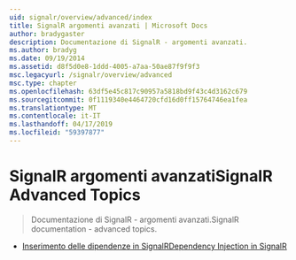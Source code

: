 ```yaml
---
uid: signalr/overview/advanced/index
title: SignalR argomenti avanzati | Microsoft Docs
author: bradygaster
description: Documentazione di SignalR - argomenti avanzati.
ms.author: bradyg
ms.date: 09/19/2014
ms.assetid: d8f5d0e8-1ddd-4005-a7aa-50ae87f9f9f3
msc.legacyurl: /signalr/overview/advanced
msc.type: chapter
ms.openlocfilehash: 63df5e45c817c90957a5818bd9f43c4d3162c679
ms.sourcegitcommit: 0f1119340e4464720cfd16d0ff15764746ea1fea
ms.translationtype: MT
ms.contentlocale: it-IT
ms.lasthandoff: 04/17/2019
ms.locfileid: "59397877"
---
```

# <a name="signalr-advanced-topics"></a><span data-ttu-id="3f024-103">SignalR argomenti avanzati</span><span class="sxs-lookup"><span data-stu-id="3f024-103">SignalR Advanced Topics</span></span>

> <span data-ttu-id="3f024-104">Documentazione di SignalR - argomenti avanzati.</span><span class="sxs-lookup"><span data-stu-id="3f024-104">SignalR documentation - advanced topics.</span></span>


- [<span data-ttu-id="3f024-105">Inserimento delle dipendenze in SignalR</span><span class="sxs-lookup"><span data-stu-id="3f024-105">Dependency Injection in SignalR</span></span>](dependency-injection.md)

